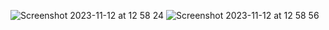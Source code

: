 ![Screenshot 2023-11-12 at 12 58 24](https://github.com/Selyiah/web-dev-basics/assets/140277594/52fafa62-e26f-4871-a5a4-04a9b3a1e08a)
![Screenshot 2023-11-12 at 12 58 56](https://github.com/Selyiah/web-dev-basics/assets/140277594/ee789492-8705-4765-96e0-e73c43639503)

